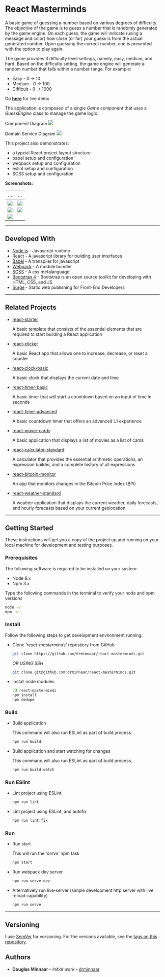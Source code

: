 # React Masterminds

A basic game of guessing a number based on various degrees of difficulty. The objective of the game is to guess a number that is randomly generated by the game engine. On each guess, the game will indicate (using a message and color) how close (or far) your guess is from the actual generated number. Upon guessing the correct number, one is presented with the option to play again.

The game provides 3 difficulty level settings, namely, easy, medium, and hard. Based on the difficulty setting, the game engine will generate a random number that falls within a number range. For example:

* Easy - 0 -> 10
* Medium - 0 -> 100
* Difficult - 0 -> 1000

Go **[here](http://react-masterminds.drminnaar.me/)** for live demo.

The application is composed of a single _Game_ component that uses a _GuessEngine_ class to manage the game logic.

Component Diagram
![](https://user-images.githubusercontent.com/33935506/34461376-955fe31a-ee30-11e7-87a2-7b719e14b7fd.png)

Domain Service Diagram
![](https://user-images.githubusercontent.com/33935506/34461377-95a10110-ee30-11e7-8114-712bdb39af1d.png)

This project also demonstrates:

* a typcial React project layout structure
* babel setup and configuration
* webpack setup and configuration
* eslint setup and configuration
* SCSS setup and configuration

**Screenshots:**

... | ...
--- | ---
![](https://user-images.githubusercontent.com/33935506/33792331-08cb733e-dca5-11e7-9c6d-84002eba6b6b.PNG) | ![](https://user-images.githubusercontent.com/33935506/33792332-0901984c-dca5-11e7-8c97-723756e40467.PNG)
![](https://user-images.githubusercontent.com/33935506/33792333-0934eb70-dca5-11e7-9a1c-a36133646fb1.PNG) | ![](https://user-images.githubusercontent.com/33935506/33792335-0970e008-dca5-11e7-918f-5bb6c3414538.PNG)
![](https://user-images.githubusercontent.com/33935506/33792336-09a7b236-dca5-11e7-89d7-50c4ccd1659c.PNG) |

---

## Developed With

* [Node.js](https://nodejs.org/en/) - Javascript runtime
* [React](https://reactjs.org/) - A javascript library for building user interfaces
* [Babel](https://babeljs.io/) - A transpiler for javascript
* [Webpack](https://webpack.js.org/) - A module bundler
* [SCSS](http://sass-lang.com/) - A css metalanguage
* [Bootstrap 4](https://getbootstrap.com/) - Bootstrap is an open source toolkit for developing with HTML, CSS, and JS
* [Surge] - Static web publishing for Front-End Developers

---

## Related Projects

* [react-starter]

  A basic template that consists of the essential elements that are required to start building a React application

* [react-clicker]

  A basic React app that allows one to increase, decrease, or reset a counter

* [react-clock-basic]

  A basic clock that displays the current date and time

* [react-timer-basic]

  A basic timer that will start a countdown based on an input of time in seconds

* [react-timer-advanced]

   A basic countdown timer that offers an advanced UI experience

* [react-movie-cards]

  A basic application that displays a list of movies as a list of cards

* [react-calculator-standard]

  A calculator that provides the essential arithmetic operations, an expression builder, and a complete history of all expressions

* [react-bitcoin-monitor]

  An app that monitors changes in the Bitcoin Price Index (BPI)

* [react-weather-standard]

  A weather application that displays the current weather, daily forecasts, and hourly forecasts based on your current geolocation

---

## Getting Started

These instructions will get you a copy of the project up and running on your local machine for development and testing purposes.

### Prerequisites

The following software is required to be installed on your system:

* Node 8.x
* Npm 3.x

Type the following commands in the terminal to verify your node and npm versions

```bash
node -v
npm -v
```

### Install

Follow the following steps to get development environment running.

* Clone _'react-masterminds'_ repository from GitHub

  ```bash
  git clone https://github.com/drminnaar/react-masterminds.git
  ```

   _OR USING SSH_

  ```bash
  git clone git@github.com:drminnaar/react-masterminds.git
  ```

* Install node modules

   ```bash
   cd react-masterminds
   npm install
   npm dedupe
   ```

### Build

* Build application

  This command will also run ESLint as part of build process.

  ```bash
  npm run build
  ```

* Build application and start watching for changes

  This command will also run ESLint as part of build process.

  ```bash
  npm run build:watch
  ```

### Run ESlint

* Lint project using ESLint

  ```bash
  npm run lint
  ```

* Lint project using ESLint, and autofix

  ```bash
  npm run lint:fix
  ```

### Run

* Run start

  This will run the _'serve'_ npm task

  ```bash
  npm start
  ```

* Run webpack dev server

  ```bash
  npm run serve:dev
  ```

* Alternatively run live-server (simple development http server with live reload capability)

  ```bash
  npm run serve
  ```

---

## Versioning

I use [SemVer](http://semver.org/) for versioning. For the versions available, see the [tags on this repository](https://github.com/drminnaar/react-masterminds/tags).

## Authors

* **Douglas Minnaar** - *Initial work* - [drminnaar](https://github.com/drminnaar)

[Surge]: https://surge.sh/
[react-starter]: https://github.com/drminnaar/react-starter
[react-clicker]: https://github.com/drminnaar/react-clicker
[react-clock-basic]: https://github.com/drminnaar/react-clock-basic
[react-timer-basic]: https://github.com/drminnaar/react-timer-basic
[react-timer-advanced]: https://github.com/drminnaar/react-timer-advanced
[react-masterminds]: https://github.com/drminnaar/react-masterminds
[react-movie-cards]: https://github.com/drminnaar/react-movie-cards
[react-calculator-standard]: https://github.com/drminnaar/react-calculator-standard
[react-bitcoin-monitor]: https://github.com/drminnaar/react-bitcoin-monitor
[react-weather-standard]: https://github.com/drminnaar/react-weather-standard